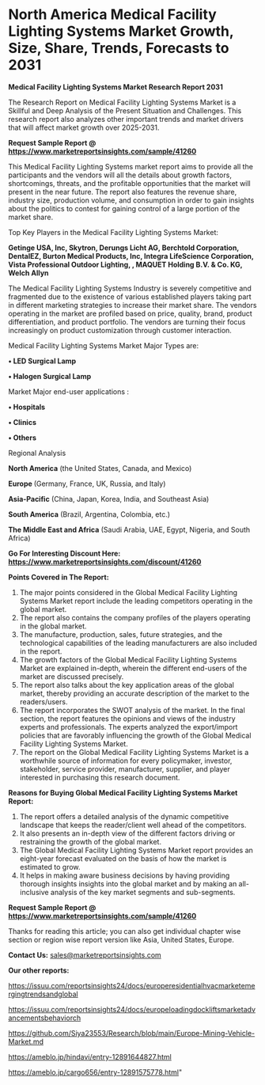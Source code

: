 # North America Medical Facility Lighting Systems Market Growth, Size, Share, Trends, Forecasts to 2031

<strong>Medical Facility Lighting Systems Market Research Report 2031</strong>

The Research Report on Medical Facility Lighting Systems Market is a Skillful and Deep Analysis of the Present Situation and Challenges. This research report also analyzes other important trends and market drivers that will affect market growth over 2025-2031.

<strong>Request Sample Report @ <a href=https://www.marketreportsinsights.com/sample/41260>https://www.marketreportsinsights.com/sample/41260</a></strong>

This Medical Facility Lighting Systems market report aims to provide all the participants and the vendors will all the details about growth factors, shortcomings, threats, and the profitable opportunities that the market will present in the near future. The report also features the revenue share, industry size, production volume, and consumption in order to gain insights about the politics to contest for gaining control of a large portion of the market share.

Top Key Players in the Medical Facility Lighting Systems Market:

<strong>Getinge USA, Inc, Skytron, Derungs Licht AG, Berchtold Corporation, DentalEZ, Burton Medical Products, Inc, Integra LifeScience Corporation, Vista Professional Outdoor Lighting, , MAQUET Holding B.V. & Co. KG, Welch Allyn</strong>

The Medical Facility Lighting Systems Industry is severely competitive and fragmented due to the existence of various established players taking part in different marketing strategies to increase their market share. The vendors operating in the market are profiled based on price, quality, brand, product differentiation, and product portfolio. The vendors are turning their focus increasingly on product customization through customer interaction.

Medical Facility Lighting Systems Market Major Types are:

<strong>•  LED Surgical Lamp

•  Halogen Surgical Lamp</strong>

Market Major end-user applications :

<strong>•  Hospitals

•  Clinics

•  Others</strong>

Regional Analysis

</u><strong><b>North America</b></strong> (the United States, Canada, and Mexico)

<strong><b>Europe </b></strong>(Germany, France, UK, Russia, and Italy)

<strong><b>Asia-Pacific</b></strong> (China, Japan, Korea, India, and Southeast Asia)

<strong><b>South America</b></strong> (Brazil, Argentina, Colombia, etc.)

<strong><b>The Middle East and Africa</b></strong> (Saudi Arabia, UAE, Egypt, Nigeria, and South Africa)

<strong>Go For Interesting Discount Here: <a href=https://www.marketreportsinsights.com/discount/41260>https://www.marketreportsinsights.com/discount/41260</a></strong>

<strong>Points Covered in The Report:</strong>
<ol>
  <li>The major points considered in the Global Medical Facility Lighting Systems Market report include the leading competitors operating in the global market.</li>
  <li>The report also contains the company profiles of the players operating in the global market.</li>
  <li>The manufacture, production, sales, future strategies, and the technological capabilities of the leading manufacturers are also included in the report.</li>
  <li>The growth factors of the Global Medical Facility Lighting Systems Market are explained in-depth, wherein the different end-users of the market are discussed precisely.</li>
  <li>The report also talks about the key application areas of the global market, thereby providing an accurate description of the market to the readers/users.</li>
  <li>The report incorporates the SWOT analysis of the market. In the final section, the report features the opinions and views of the industry experts and professionals. The experts analyzed the export/import policies that are favorably influencing the growth of the Global Medical Facility Lighting Systems Market.</li>
  <li>The report on the Global Medical Facility Lighting Systems Market is a worthwhile source of information for every policymaker, investor, stakeholder, service provider, manufacturer, supplier, and player interested in purchasing this research document.</li>
</ol>
<strong>Reasons for Buying Global Medical Facility Lighting Systems Market Report:</strong>

<ol>
  <li>The report offers a detailed analysis of the dynamic competitive landscape that keeps the reader/client well ahead of the competitors.</li>
  <li>It also presents an in-depth view of the different factors driving or restraining the growth of the global market.</li>
  <li>The Global Medical Facility Lighting Systems Market report provides an eight-year forecast evaluated on the basis of how the market is estimated to grow.</li>
  <li>It helps in making aware business decisions by having providing thorough insights insights into the global market and by making an all-inclusive analysis of the key market segments and sub-segments.</li>
</ol>
<strong>Request Sample Report @ <a href=https://www.marketreportsinsights.com/sample/41260>https://www.marketreportsinsights.com/sample/41260</a></strong>


Thanks for reading this article; you can also get individual chapter wise section or region wise report version like Asia, United States, Europe.

<strong>Contact Us:</strong>
sales@marketreportsinsights.com

<strong>Our other reports:</strong>

<a href=https://issuu.com/reportsinsights24/docs/europeresidentialhvacmarketemergingtrendsandglobal>https://issuu.com/reportsinsights24/docs/europeresidentialhvacmarketemergingtrendsandglobal</a>

<a href=https://issuu.com/reportsinsights24/docs/europeloadingdockliftsmarketadvancementsbehaviorch>https://issuu.com/reportsinsights24/docs/europeloadingdockliftsmarketadvancementsbehaviorch</a>

<a href=https://github.com/Siya23553/Research/blob/main/Europe-Mining-Vehicle-Market.md>https://github.com/Siya23553/Research/blob/main/Europe-Mining-Vehicle-Market.md</a>

<a href=https://ameblo.jp/hindavi/entry-12891644827.html>https://ameblo.jp/hindavi/entry-12891644827.html</a>

<a href=https://ameblo.jp/cargo656/entry-12891575778.html>https://ameblo.jp/cargo656/entry-12891575778.html</a>"

